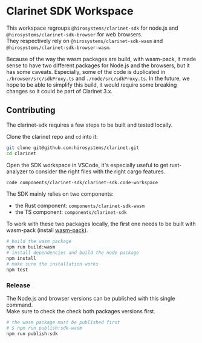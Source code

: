 # Clarinet SDK Workspace

This workspace regroups
`@hirosystems/clarinet-sdk` for node.js and `@hirosystems/clarinet-sdk-browser` for web browsers.  
They respectively rely on `@hirosystems/clarinet-sdk-wasm` and `@hirosystems/clarinet-sdk-browser-wasm`.

Because of the way the wasm packages are build, with wasm-pack, it made sense to have two different
packages for Node.js and the browsers, but it has some caveats. Especially, some of the code is
duplicated in `./browser/src/sdkProxy.ts` and `./node/src/sdkProxy.ts`. In the future, we hope to 
be able to simplify this build, it would require some breaking changes so it could be part of 
Clarinet 3.x.

## Contributing

The clarinet-sdk requires a few steps to be built and tested locally.

Clone the clarinet repo and `cd` into it:

```sh
git clone git@github.com:hirosystems/clarinet.git
cd clarinet
```

Open the SDK workspace in VSCode, it's especially useful to get rust-analyzer
to consider the right files with the right cargo features.

```sh
code components/clarinet-sdk/clarinet-sdk.code-workspace
```

The SDK mainly relies on two components:

- the Rust component: `components/clarinet-sdk-wasm`
- the TS component: `components/clarinet-sdk`

To work with these two packages locally, the first one needs to be built with
wasm-pack (install [wasm-pack](https://rustwasm.github.io/wasm-pack/installer)).

```sh
# build the wasm package
npm run build:wasm
# install dependencies and build the node package
npm install
# make sure the installation works
npm test
```

### Release

The Node.js and browser versions can be published with this single command.  
Make sure to check the check both packages versions first.

```sh
# the wasm package must be published first
# $ npm run publish:sdk-wasm
npm run publish:sdk
```
